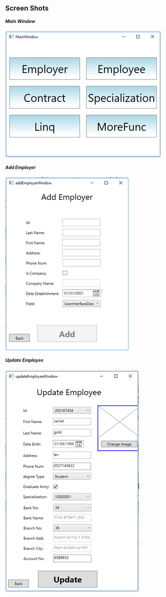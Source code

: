 ## Screen Shots

##### Main Window
![GUESS_WORD](ScreenShots/MainWindow.PNG)

##### Add Employer
![GUESS_WORD](ScreenShots/AddEmployer.PNG)

##### Update Employee
![GUESS_WORD](ScreenShots/UpdateEmployee.PNG)
